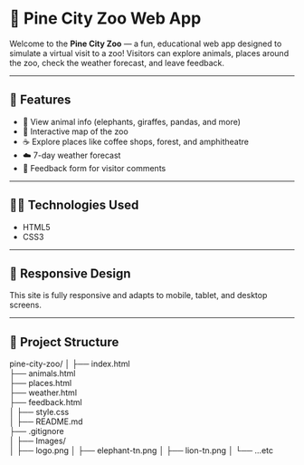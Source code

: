 # 🐾 Pine City Zoo Web App

Welcome to the **Pine City Zoo** — a fun, educational web app designed to simulate a virtual visit to a zoo! Visitors can explore animals, places around the zoo, check the weather forecast, and leave feedback.

---

## 📌 Features

- 🐘 View animal info (elephants, giraffes, pandas, and more)
- 📍 Interactive map of the zoo
- ☕ Explore places like coffee shops, forest, and amphitheatre
- ☁️ 7-day weather forecast
- 📝 Feedback form for visitor comments

---

## 🧑‍💻 Technologies Used

- HTML5
- CSS3  

---

## 📱 Responsive Design

This site is fully responsive and adapts to mobile, tablet, and desktop screens.

---

## 📂 Project Structure
pine-city-zoo/
│
├── index.html             
├── animals.html           
├── places.html           
├── weather.html           
├── feedback.html          
│
├── style.css              
│
├── README.md             
├── .gitignore            
│
├── Images/                
│   ├── logo.png
│   ├── elephant-tn.png
│   ├── lion-tn.png
│   └── ...etc

